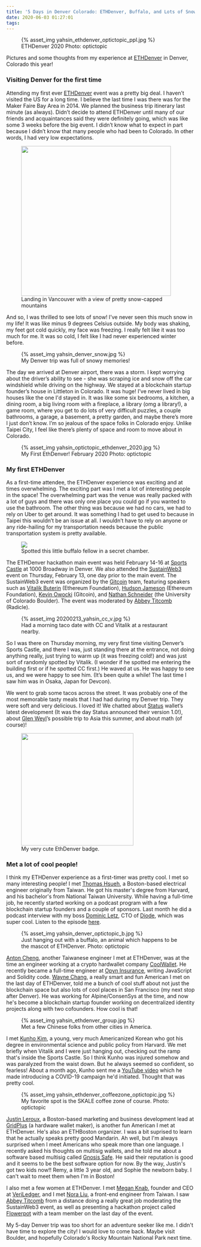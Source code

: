 ```yaml
---
title: '5 Days in Denver Colorado: ETHDenver, Buffalo, and Lots of Snow!'
date: 2020-06-03 01:27:01
tags:
---
```



<figure>{% asset_img yahsin_ethdenver_optictopic_ppl.jpg %}<figcaption>ETHDenver 2020 Photo: optictopic</figcaption></figure>

Pictures and some thoughts from my experience at [ETHDenver](https://www.ethdenver.com/) in Denver, Colorado this year!

### Visiting Denver for the first time
Attending my first ever [ETHDenver](https://www.ethdenver.com/) event was a pretty big deal. I haven’t visited the US for a long time. I believe the last time I was there was for the Maker Faire Bay Area in 2014. We planned the business trip itinerary last minute (as always). Didn’t decide to attend ETHDenver until many of our friends and acquaintances said they were definitely going, which was like some 3 weeks before the big event. I didn’t know what to expect in part because I didn’t know that many people who had been to Colorado. In other words, I had very low expectations. 

<figure><img src="/2020/06/03/EthDenver-experience/yahsin_denver_flight.jpg" style="height:400px!important"><figcaption>Landing in Vancouver with a view of pretty snow-capped mountains</figcaption></figure>

And so, I was thrilled to see lots of snow! I’ve never seen this much snow in my life! It was like minus 9 degrees Celsius outside. My body was shaking, my feet got cold quickly, my face was freezing. I really felt like it was too much for me. It was so cold, I felt like I had never experienced winter before.

<figure>{% asset_img yahsin_denver_snow.jpg %}<figcaption>My Denver trip was full of snowy memories!</figcaption></figure>

The day we arrived at Denver airport, there was a storm. I kept worrying about the driver’s ability to see - she was scraping ice and snow off the car windshield while driving on the highway. We stayed at a blockchain startup founder’s house in Littleton in Colorado. It was huge! I’ve never lived in big houses like the one I'd stayed in. It was like some six bedrooms, a kitchen, a dining room, a big living room with a fireplace, a library (omg a library!), a game room, where you get to do lots of very difficult puzzles, a couple bathrooms, a garage, a basement, a pretty garden, and maybe there’s more I just don’t know. I’m so jealous of the space folks in Colorado enjoy. Unlike Taipei City, I feel like there’s plenty of space and room to move about in Colorado.

<figure>{% asset_img yahsin_optictopic_ethdenver_2020.jpg %}<figcaption>My First EthDenver! February 2020 Photo: optictopic</figcaption></figure>

### My first ETHDenver
As a first-time attendee, the ETHDenver experience was exciting and at times overwhelming. The exciting part was I met a lot of interesting people in the space! The overwhelming part was the venue was really packed with a lot of guys and there was only one place you could go if you wanted to use the bathroom. The other thing was because we had no cars, we had to rely on Uber to get around. It was something I had to get used to because in Taipei this wouldn’t be an issue at all. I wouldn’t have to rely on anyone or any ride-hailing for my transportation needs because the public transportation system is pretty available.

<figure><img src="/2020/06/03/EthDenver-experience/yahsin_denver_01.jpg" style="max-height:340px!important"><figcaption>Spotted this little buffalo fellow in a secret chamber.</figcaption></figure>

The ETHDenver hackathon main event was held February 14-16 at [Sports Castle](https://goo.gl/maps/cnVspxcMi4HyKqFu8) at 1000 Broadway in Denver. We also attended the [SustainWeb3](https://web3.sustainoss.org/schedule) event on Thursday, February 13, one day prior to the main event. The SustainWeb3 event was organized by the [Gitcoin](https://gitcoin.co/) team, featuring speakers such as [Vitalik Buterin](https://en.wikipedia.org/wiki/Vitalik_Buterin) (Ethereum Foundation), [Hudson Jameson](http://hudsonjameson.com/aboutme/) (Ethereum Foundation), [Kevin Owocki](https://twitter.com/owocki) (Gitcoin), and [Nathan Schneider](https://nathanschneider.info) (the University of Colorado Boulder). The event was moderated by [Abbey Titcomb](https://twitter.com/abbey_titcomb) (Radicle).

<figure>{% asset_img 20200213_yahsin_cc_v.jpg %}<figcaption>Had a morning taco date with CC and Vitalik at a restaurant nearby.</figcaption></figure>

So I was there on Thursday morning, my very first time visiting Denver’s Sports Castle, and there I was, just standing there at the entrance, not doing anything really, just trying to warm up (it was freezing cold!) and was just sort of randomly spotted by Vitalik. (I wonder if he spotted me entering the building first or if he spotted CC first.) He waved at us. He was happy to see us, and we were happy to see him. (It’s been quite a while! The last time I saw him was in Osaka, Japan for Devcon).

We went to grab some tacos across the street. It was probably one of the most memorable tasty meals that I had had during my Denver trip. They were soft and very delicious. I loved it! We chatted about [Status](https://status.im) wallet’s latest development (It was the day Status announced their version 1.0!), about [Glen Weyl](https://en.wikipedia.org/wiki/Glen_Weyl)’s possible trip to Asia this summer, and about math (of course)!

<figure><img src="/2020/06/03/EthDenver-experience/yahsin_ethdenver_buidler_badge.jpg" style="height:300px!important"><figcaption>My very cute EthDenver badge.</figcaption></figure>

### Met a lot of cool people!
I think my ETHDenver experience as a first-timer was pretty cool. I met so many interesting people! I met [Thomas Hsueh](https://hchsueh.com/), a Boston-based electrical engineer originally from Taiwan. He got his master's degree from Harvard, and his bachelor's from National Taiwan University. While having a full-time job, he recently started working on a podcast program with a few blockchain startup founders and a couple of sponsors. Last month he did a podcast interview with my boss [Dominic Letz](https://github.com/dominicletz), CTO of [Diode](https://diode.io/), which was super cool. Listen to the episode [here](https://soundcloud.com/weekly-defi/defi-3-diode-cto-dominic-letz).

<figure>{% asset_img yahsin_denver_optictopic_b.jpg %}<figcaption>Just hanging out with a buffalo, an animal which happens to be the mascot of ETHDenver. Photo: optictopic</figcaption></figure>

[Anton Cheng](https://twitter.com/antonttc), another Taiwanese engineer I met at ETHDenver, was at the time an engineer working at a crypto hardwallet company [CoolWallet](https://www.coolwallet.io/). He recently became a full-time engineer at [Opyn Insurance](https://opyn.co/#/), writing JavaScript and Solidity code. [Wayne Chang](https://twitter.com/wycdd), a really smart and fun American I met on the last day of ETHDenver, told me a bunch of cool stuff about not just the blockchain space but also lots of cool places in San Francisco (my next stop after Denver). He was working for Alpine/ConsenSys at the time, and now he's become a blockchain startup founder working on decentralized identity projects along with two cofounders. How cool is that!

<figure>{% asset_img yahsin_ethdenver_group.jpg %}<figcaption>Met a few Chinese folks from other cities in America.</figcaption></figure>

I met [Kunho Kim](https://www.instagram.com/iamkunhokim/), a young, very much Americanized Korean who got his degree in environmental science and public policy from Harvard. We met briefly when Vitalik and I were just hanging out, checking out the ramp that's inside the Sports Castle. So I think Kunho was injured somehow and was paralyzed from the waist down. But he always seemed so confident, so fearless! About a month ago, Kunho sent me a [YouTube video](https://youtu.be/tt7wI9rBvJg) which he made introducing a COVID-19 campaign he'd initiated. Thought that was pretty cool. 

<figure>{% asset_img yahsin_ethdenver_coffeezone_optictopic.jpg %}<figcaption>My favorite spot is the SKALE coffee zone of course. Photo: optictopic</figcaption></figure>

[Justin Leroux](https://twitter.com/0xMidnight), a Boston-based marketing and business development lead at [GridPlus](https://gridplus.io/) (a hardware wallet maker), is another fun American I met at ETHDenver. He's also an ETHBoston organizer. I was a bit suprised to learn that he actually speaks pretty good Mandarin. Ah well, but I'm always surprised when I meet Americans who speak more than one language. I recently asked his thoughts on multisig wallets, and he told me about a software based multisig called [Gnosis Safe](https://gnosis-safe.io/). He said their reputation is good and it seems to be the best software option for now. By the way, Justin's got two kids now!! Remy, a little 3 year old, and Sophie the newborn baby. I can't wait to meet them when I'm in Boston!

I also met a few women at ETHDenver. I met [Megan Knab](https://twitter.com/knotmegan), founder and CEO at [VeriLedger](https://veriledger.io/), and I met [Nora Liu](https://twitter.com/noraliu2019), a front-end engineer from Taiwan. I saw [Abbey Titcomb](https://twitter.com/abbey_titcomb) from a distance doing a really great job moderating the SustainWeb3 event, as well as presenting a hackathon project called [Flowerpot](http://flowerpot.network/) with a team member on the last day of the event.

My 5-day Denver trip was too short for an adventure seeker like me. I didn't have time to explore the city! I would love to come back. Maybe visit Boulder, and hopefully Colorado's Rocky Mountain National Park next time.